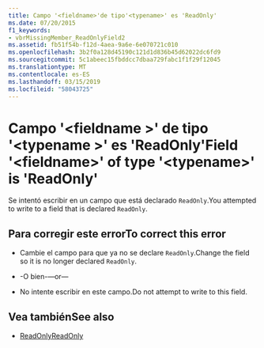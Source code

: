 ```yaml
---
title: Campo '<fieldname>'de tipo'<typename>' es 'ReadOnly'
ms.date: 07/20/2015
f1_keywords:
- vbrMissingMember_ReadOnlyField2
ms.assetid: fb51f54b-f12d-4aea-9a6e-6e070721c010
ms.openlocfilehash: 3b2f0a128d45190c121d1d836b45d62022dc6fd9
ms.sourcegitcommit: 5c1abeec15fbddcc7dbaa729fabc1f1f29f12045
ms.translationtype: MT
ms.contentlocale: es-ES
ms.lasthandoff: 03/15/2019
ms.locfileid: "58043725"
---
```

# <a name="field-fieldname-of-type-typename-is-readonly"></a><span data-ttu-id="6227b-102">Campo '\<fieldname >' de tipo '\<typename >' es 'ReadOnly'</span><span class="sxs-lookup"><span data-stu-id="6227b-102">Field '\<fieldname>' of type '\<typename>' is 'ReadOnly'</span></span>
<span data-ttu-id="6227b-103">Se intentó escribir en un campo que está declarado `ReadOnly`.</span><span class="sxs-lookup"><span data-stu-id="6227b-103">You attempted to write to a field that is declared `ReadOnly`.</span></span>  
  
## <a name="to-correct-this-error"></a><span data-ttu-id="6227b-104">Para corregir este error</span><span class="sxs-lookup"><span data-stu-id="6227b-104">To correct this error</span></span>  
  
-   <span data-ttu-id="6227b-105">Cambie el campo para que ya no se declare `ReadOnly`.</span><span class="sxs-lookup"><span data-stu-id="6227b-105">Change the field so it is no longer declared `ReadOnly`.</span></span>  
  
-   <span data-ttu-id="6227b-106">-O bien-</span><span class="sxs-lookup"><span data-stu-id="6227b-106">—or—</span></span>  
  
-   <span data-ttu-id="6227b-107">No intente escribir en este campo.</span><span class="sxs-lookup"><span data-stu-id="6227b-107">Do not attempt to write to this field.</span></span>  
  
## <a name="see-also"></a><span data-ttu-id="6227b-108">Vea también</span><span class="sxs-lookup"><span data-stu-id="6227b-108">See also</span></span>

- [<span data-ttu-id="6227b-109">ReadOnly</span><span class="sxs-lookup"><span data-stu-id="6227b-109">ReadOnly</span></span>](../../visual-basic/language-reference/modifiers/readonly.md)
